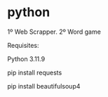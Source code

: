 # python
1º Web Scrapper.
2º Word game

Requisites:


Python 3.11.9

pip install requests

pip install beautifulsoup4
